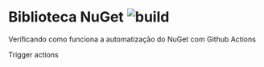 # Biblioteca NuGet ![build](https://github.com/vinicius-martins-bludata/biblioteca-nuget/actions/workflows/ci.yml/badge.svg)

Verificando como funciona a automatização do NuGet com Github Actions

Trigger actions
